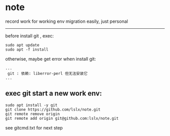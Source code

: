 # note
record work for working env migration easily, just personal

---
before install git , exec:
```
sudo apt update
sudo apt -f install 
```
otherwise, maybe get error when install git:

```
...
 git : 依赖: liberror-perl 但无法安装它
...
```

exec git start a new work env:
---
```
sudo apt install -y git
git clone https://github.com/lslx/note.git
git remote remove origin
git remote add origin git@github.com:lslx/note.git
```
see gitcmd.txt for next step
